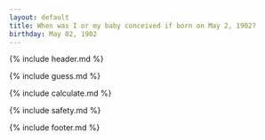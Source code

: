 ```yaml
---
layout: default
title: When was I or my baby conceived if born on May 2, 1902?
birthday: May 02, 1902
---
```


{% include header.md %}

{% include guess.md %}

{% include calculate.md %}

{% include safety.md %}

{% include footer.md %}



